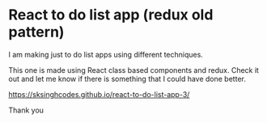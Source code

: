 # React to do list app (redux old pattern)

I am making just to do list apps using different techniques.

This one is made using React class based components and redux. Check it out and let me know if there is something that I could have done better.

https://sksinghcodes.github.io/react-to-do-list-app-3/

Thank you
